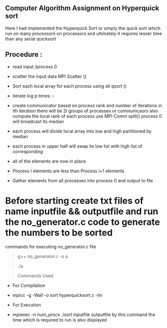 ## Computer Algorithm Assignment on Hyperquick sort 

Here I had implemented the Hyperquick Sort or simply the quick sort which run on many processors on  processors and ultimately it requires lesser time than any serial quicksort


## Procedure : 

- read input /process 0

- scatter the input data MPI Scatter ()

- Sort each local array for each process using stl qsort ()

- iterate log p times: - 

- create communicator based on process rank and number of iterations 
    in ith iteration there will be 2i groups of processes or communicaors 
    also compute the local rank of each process  use MPI Comm split() 
    process 0 will broadcast its median 
- each process will divide local array into low and high partitioned by median 
- each process in upper half will swap its low list with high list of corresponding

- all of the elements are now in place.

- Process I elements are less than Process i+1 elements

- Gather elements from all processes into process 0 and output to file


# Before starting create txt files of name inputfile && outputfile and run the no_generator.c code to generate the numbers to be sorted
commands for executing no_generator.c file
> g++ no_generator.c -o a

> ./a 

 > Commands Used
 - For Compilation 
 - mpicc -g -Wall -o sort hyperquicksort.c -lm

 - For Execution 
 - mpiexec -n num_procs ./sort inputfile outputfile
 by this command the time which is required to run is also displayed
